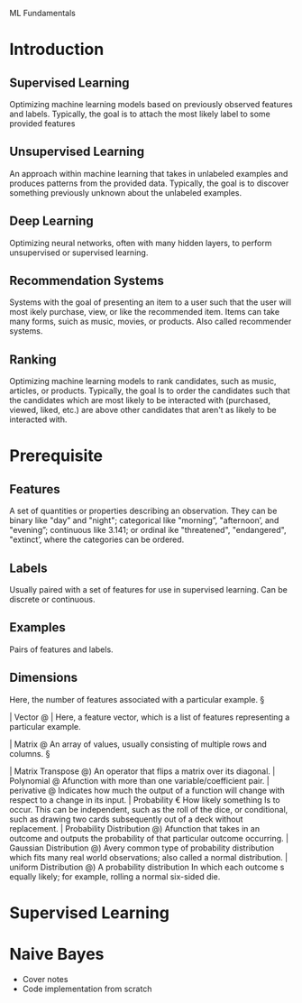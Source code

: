 ML Fundamentals

# Introduction

## Supervised Learning

Optimizing machine learning models based on previously observed features and labels. Typically, the goal is to attach the most likely label to some provided features

## Unsupervised Learning

An approach within machine learning that takes in unlabeled examples and produces patterns from the provided data. Typically, the goal is to discover something previously unknown about the unlabeled examples.

## Deep Learning

Optimizing neural networks, often with many hidden layers, to perform unsupervised or supervised learning.

## Recommendation Systems 

Systems with the goal of presenting an item to a user such that the user will most ikely purchase, view, or like the recommended item. Items can take many forms, suich as music, movies, or products. Also called recommender systems.

## Ranking

Optimizing machine learning models to rank candidates, such as music, articles, or products. Typically, the goal Is to order the candidates such that the candidates which are most likely to be interacted with (purchased, viewed, liked, etc.) are above other candidates that aren't as likely to be interacted with.

# Prerequisite

## Features

A set of quantities or properties describing an observation. They can be binary like "day” and "night"; categorical like "morning”, "afternoon’, and "evening”; continuous like 3.141; or ordinal ike "threatened", "endangered", "extinct’, where the categories can be ordered. 

## Labels

Usually paired with a set of features for use in supervised learning. Can be discrete or continuous.

## Examples

Pairs of features and labels.

## Dimensions
Here, the number of features associated with a particular example. §

| Vector @ |
Here, a feature vector, which is a list of features representing a particular example.

| Matrix @
An array of values, usually consisting of multiple rows and columns. §

| Matrix Transpose @)
An operator that flips a matrix over its diagonal.
| Polynomial @
Afunction with more than one variable/coefficient pair.
| perivative @
Indicates how much the output of a function will change with respect to a change in its input.
| Probability €
How likely something Is to occur. This can be independent, such as the roll of the dice, or conditional, such as drawing two cards
subsequently out of a deck without replacement.
| Probability Distribution @)
Afunction that takes in an outcome and outputs the probability of that particular outcome occurring.
| Gaussian Distribution @)
Avery common type of probability distribution which fits many real world observations; also called a normal distribution.
| uniform Distribution @)
A probability distribution In which each outcome s equally likely; for example, rolling a normal six-sided die.

# Supervised Learning

# Naive Bayes


- Cover notes
- Code implementation from scratch

